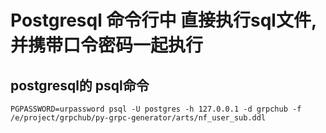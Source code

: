 # Postgresql 命令行中 直接执行sql文件,并携带口令密码一起执行

## postgresql的 psql命令

```plaintext
PGPASSWORD=urpassword psql -U postgres -h 127.0.0.1 -d grpchub -f /e/project/grpchub/py-grpc-generator/arts/nf_user_sub.ddl
```